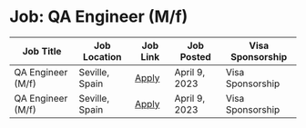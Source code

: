 # Job: QA Engineer (M/f)

| Job Title | Job Location | Job Link | Job Posted | Visa Sponsorship |
| --- | --- | --- | --- | --- |
| QA Engineer (M/f) | Seville, Spain | [Apply](https://join.com/companies/boost-it1/7681668-qa-engineer-m-f) | April 9, 2023 | Visa Sponsorship |
| QA Engineer (M/f) | Seville, Spain | [Apply](https://join.com/companies/boost-it1/7681668-qa-engineer-m-f) | April 9, 2023 | Visa Sponsorship |
